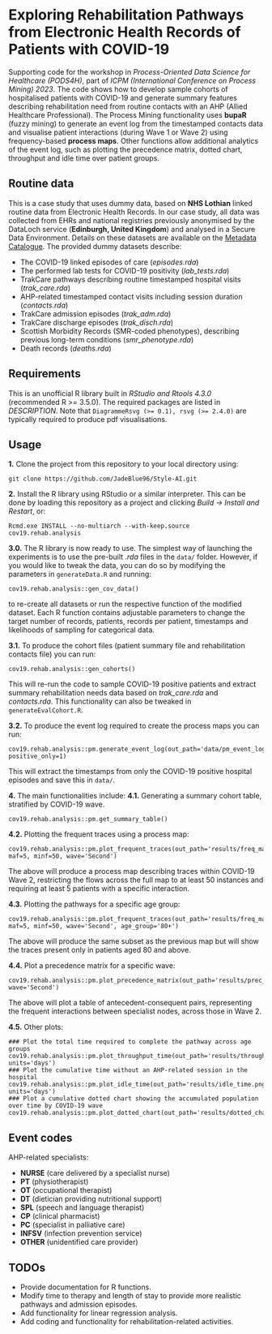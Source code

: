 # Exploring Rehabilitation Pathways from Electronic Health Records of Patients with COVID-19
Supporting code for the workshop in _Process-Oriented Data Science for Healthcare (PODS4H)_, part of _ICPM (International Conference on Process Mining) 2023_.
The code shows how to develop sample cohorts of hospitalised patients with COVID-19 and generate summary features describing rehabilitation need from routine contacts with an AHP (Allied Healthcare Professional). The Process Mining functionality uses **bupaR** (fuzzy mining) to generate an event log from the timestamped contacts data and visualise patient interactions (during Wave 1 or Wave 2) using frequency-based **process maps**. Other functions allow additional analytics of the event log, such as plotting the precedence matrix, dotted chart, throughput and idle time over patient groups.
## Routine data
This is a case study that uses dummy data, based on **NHS Lothian** linked routine data from Electronic Health Records. In our case study, all data was collected from EHRs and national registries previously anonymised by the DataLoch service (**Edinburgh, United Kingdom**) and analysed in a Secure Data Environment. Details on these datasets are available on the [Metadata Catalogue](https://www.wiki.ed.ac.uk/display/DMCatalogue/2023.2%3A+DataLoch+Metadata+Catalogue+Navigation+Page). The provided dummy datasets describe:
  - The COVID-19 linked episodes of care (_episodes.rda_)
  - The performed lab tests for COVID-19 positivity (_lab_tests.rda_)
  - TrakCare pathways describing routine timestamped hospital visits (_trak_care.rda_)
  - AHP-related timestamped contact visits including session duration (_contacts.rda_)
  - TrakCare admission episodes (_trak_adm.rda_)
  - TrakCare discharge episodes (_trak_disch.rda_)
  - Scottish Morbidity Records (SMR-coded phenotypes), describing previous long-term conditions (_smr_phenotype.rda_)
  - Death records (_deaths.rda_)
## Requirements
This is an unofficial R library built in _RStudio and Rtools 4.3.0_ (recommended R >= 3.5.0). The required packages are listed in _DESCRIPTION_. Note that ```DiagrammeRsvg (>= 0.1), rsvg (>= 2.4.0)``` are typically required to produce pdf visualisations.
## Usage
<b>1.</b> Clone the project from this repository to your local directory using:
```
git clone https://github.com/JadeBlue96/Style-AI.git 
```
<b>2.</b> Install the R library using RStudio or a similar interpreter. This can be done by loading this repository as a project and clicking _Build -> Install and Restart_, or:
```
Rcmd.exe INSTALL --no-multiarch --with-keep.source cov19.rehab.analysis
```
<b>3.0.</b> The R library is now ready to use. The simplest way of launching the experiments is to use the pre-built _.rda_ files in the ```data/``` folder. However, if you would like to tweak the data, you can do so by modifying the parameters in ```generateData.R``` and running:
```
cov19.rehab.analysis::gen_cov_data()
```
to re-create all datasets or run the respective function of the modified dataset. Each R function contains adjustable parameters to change the target number of records, patients, records per patient, timestamps and likelihoods of sampling for categorical data.

<b>3.1.</b> To produce the cohort files (patient summary file and rehabilitation contacts file) you can run:
```
cov19.rehab.analysis::gen_cohorts()
```
This will re-run the code to sample COVID-19 positive patients and extract summary rehabilitation needs data based on _trak_care.rda_ and _contacts.rda_. This functionality can also be tweaked in ```generateEvalCohort.R```.

<b>3.2.</b> To produce the event log required to create the process maps you can run:
```
cov19.rehab.analysis::pm.generate_event_log(out_path='data/pm_event_log.rda', positive_only=1)
```
This will extract the timestamps from only the COVID-19 positive hospital episodes and save this in ```data/```.

<b>4.</b> The main functionalities include:
<b>4.1.</b> Generating a summary cohort table, stratified by COVID-19 wave.
```
cov19.rehab.analysis::pm.get_summary_table()
```
<b>4.2.</b> Plotting the frequent traces using a process map:
```
cov19.rehab.analysis::pm.plot_frequent_traces(out_path='results/freq_map.pdf', maf=5, minf=50, wave='Second')
```
The above will produce a process map describing traces within COVID-19 Wave 2, restricting the flows across the full map to at least 50 instances and requiring at least 5 patients with a specific interaction.

<b>4.3.</b> Plotting the pathways for a specific age group:
```
cov19.rehab.analysis::pm.plot_frequent_traces(out_path='results/freq_map_subage.pdf', maf=5, minf=50, wave='Second', age_group='80+')
```
The above will produce the same subset as the previous map but will show the traces present only in patients aged 80 and above.

<b>4.4.</b> Plot a precedence matrix for a specific wave:
```
cov19.rehab.analysis::pm.plot_precedence_matrix(out_path='results/prec_matrix.png', wave='Second')
```
The above will plot a table of antecedent-consequent pairs, representing the frequent interactions between specialist nodes, across those in Wave 2.

<b>4.5.</b> Other plots:
```
### Plot the total time required to complete the pathway across age groups
cov19.rehab.analysis::pm.plot_throughput_time(out_path='results/throughput_time.png', units='days') 
### Plot the cumulative time without an AHP-related session in the hospital
cov19.rehab.analysis::pm.plot_idle_time(out_path='results/idle_time.png', units='days')
### Plot a cumulative dotted chart showing the accumulated population over time by COVID-19 wave
cov19.rehab.analysis::pm.plot_dotted_chart(out_path='results/dotted_chart.pdf') 
```

## Event codes
AHP-related specialists:
- **NURSE** (care delivered by a specialist nurse)
- **PT** (physiotherapist)
- **OT** (occupational therapist)
- **DT** (dietician providing nutritional support)
- **SPL** (speech and language therapist)
- **CP** (clinical pharmacist)
- **PC** (specialist in palliative care)
- **INFSV** (infection prevention service)
-	**OTHER** (unidentified care provider)

## TODOs
- Provide documentation for R functions.
- Modify time to therapy and length of stay to provide more realistic pathways and admission episodes.
- Add functionality for linear regression analysis.
- Add coding and functionality for rehabilitation-related activities.
